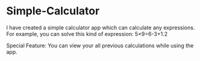 # Simple-Calculator

I have created a simple calculator app which can calculate any expressions. For example, you can solve this kind of expression: 5×9÷6-3+1.2

Special Feature: 
You can view your all previous calculations while using the app.
